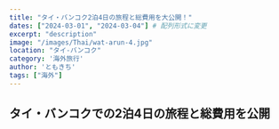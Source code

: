 ```yaml
---
title: "タイ・バンコク2泊4日の旅程と総費用を大公開！"
dates: ["2024-03-01", "2024-03-04"] # 配列形式に変更
excerpt: "description"
image: "/images/Thai/wat-arun-4.jpg"
location: "タイ-バンコク"
category: '海外旅行'
author: 'ともきち'
tags: ["海外"]
---
```


## タイ・バンコクでの2泊4日の旅程と総費用を公開
